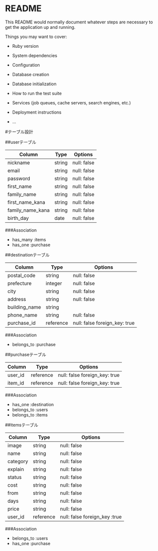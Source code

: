 # README

This README would normally document whatever steps are necessary to get the
application up and running.

Things you may want to cover:

* Ruby version

* System dependencies

* Configuration

* Database creation

* Database initialization

* How to run the test suite

* Services (job queues, cache servers, search engines, etc.)

* Deployment instructions

* ...


#テーブル設計


##userテーブル

| Column           | Type     | Options     |
| ---------------- | -------- | ----------- |
| nickname         | string   | null: false |
| email            | string   | null: false |
| password         | string   | null: false |
| first_name       | string   | null: false |
| family_name      | string   | null: false |
| first_name_kana  | string   | null: false |
| family_name_kana | string   | null: false |
| birth_day        | date     | null: false |

###Association
- has_many :items
- has_one :purchase



##destinationテーブル
 
| Column              | Type      | Options                       |
| ------------------- | --------- | ----------------------------- |
| postal_code         | string    | null: false                   |
| prefecture          | integer   | null: false                   |
| city                | string    | null: false                   |
| address             | string    | null: false                   |
| building_name       | string    |                               |
| phone_name          | string    | null: false                   |
| purchase_id         | reference | null: false foreign_key: true |

###Association
- belongs_to :purchase



##purchaseテーブル

| Column  | Type      | Options                       |
| --------| --------  | ------------------------------|
| user_id | reference | null: false foreign_key: true |
| item_id | reference | null: false foreign_key: true |

###Association
- has_one :destination
- belongs_to :users
- belongs_to :items





##itemsテーブル

| Column   | Type      | Options                       |
| ---------| --------  | ----------------------------- |
| image    | string    | null: false                   |
| name     | string    | null: false                   |
| category | string    | null: false                   |
| explain  | string    | null: false                   |
| status   | string    | null: false                   |
| cost     | string    | null: false                   |
| from     | string    | null: false                   |
| days     | string    | null: false                   |
| price    | string    | null: false                   |
| user_id  | reference | null: false foreign_key :true |

###Association
- belongs_to :users
- has_one :purchase

